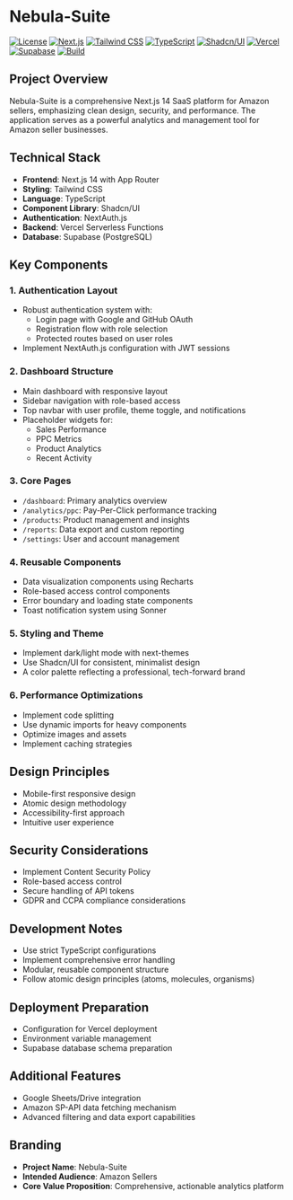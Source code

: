 # Nebula-Suite

[![License](https://img.shields.io/badge/License-MIT-blue.svg)](https://opensource.org/licenses/MIT)
[![Next.js](https://img.shields.io/badge/Next.js-14-blue)](https://nextjs.org/)
[![Tailwind CSS](https://img.shields.io/badge/Tailwind%20CSS-3.0-blue)](https://tailwindcss.com/)
[![TypeScript](https://img.shields.io/badge/TypeScript-5.0-blue)](https://www.typescriptlang.org/)
[![Shadcn/UI](https://img.shields.io/badge/Shadcn/UI-latest-blue)](https://ui.shadcn.com/)
[![Vercel](https://img.shields.io/badge/Vercel-latest-blue)](https://vercel.com/)
[![Supabase](https://img.shields.io/badge/Supabase-latest-blue)](https://supabase.com/)
[![Build](https://github.com/johnwesleyquintero/next-nebula-saas/actions/workflows/build.yml/badge.svg)](https://github.com/johnwesleyquintero/next-nebula-saas/actions/workflows/build.yml)

## Project Overview

Nebula-Suite is a comprehensive Next.js 14 SaaS platform for Amazon sellers, emphasizing clean design, security, and performance. The application serves as a powerful analytics and management tool for Amazon seller businesses.

## Technical Stack

-   **Frontend**: Next.js 14 with App Router
-   **Styling**: Tailwind CSS
-   **Language**: TypeScript
-   **Component Library**: Shadcn/UI
-   **Authentication**: NextAuth.js
-   **Backend**: Vercel Serverless Functions
-   **Database**: Supabase (PostgreSQL)

## Key Components

### 1. Authentication Layout

-   Robust authentication system with:
    -   Login page with Google and GitHub OAuth
    -   Registration flow with role selection
    -   Protected routes based on user roles
-   Implement NextAuth.js configuration with JWT sessions

### 2. Dashboard Structure

-   Main dashboard with responsive layout
-   Sidebar navigation with role-based access
-   Top navbar with user profile, theme toggle, and notifications
-   Placeholder widgets for:
    -   Sales Performance
    -   PPC Metrics
    -   Product Analytics
    -   Recent Activity

### 3. Core Pages

-   `/dashboard`: Primary analytics overview
-   `/analytics/ppc`: Pay-Per-Click performance tracking
-   `/products`: Product management and insights
-   `/reports`: Data export and custom reporting
-   `/settings`: User and account management

### 4. Reusable Components

-   Data visualization components using Recharts
-   Role-based access control components
-   Error boundary and loading state components
-   Toast notification system using Sonner

### 5. Styling and Theme

-   Implement dark/light mode with next-themes
-   Use Shadcn/UI for consistent, minimalist design
-   A color palette reflecting a professional, tech-forward brand

### 6. Performance Optimizations

-   Implement code splitting
-   Use dynamic imports for heavy components
-   Optimize images and assets
-   Implement caching strategies

## Design Principles

-   Mobile-first responsive design
-   Atomic design methodology
-   Accessibility-first approach
-   Intuitive user experience

## Security Considerations

-   Implement Content Security Policy
-   Role-based access control
-   Secure handling of API tokens
-   GDPR and CCPA compliance considerations

## Development Notes

-   Use strict TypeScript configurations
-   Implement comprehensive error handling
-   Modular, reusable component structure
-   Follow atomic design principles (atoms, molecules, organisms)

## Deployment Preparation

-   Configuration for Vercel deployment
-   Environment variable management
-   Supabase database schema preparation

## Additional Features

-   Google Sheets/Drive integration
-   Amazon SP-API data fetching mechanism
-   Advanced filtering and data export capabilities

## Branding

-   **Project Name**: Nebula-Suite
-   **Intended Audience**: Amazon Sellers
-   **Core Value Proposition**: Comprehensive, actionable analytics platform
